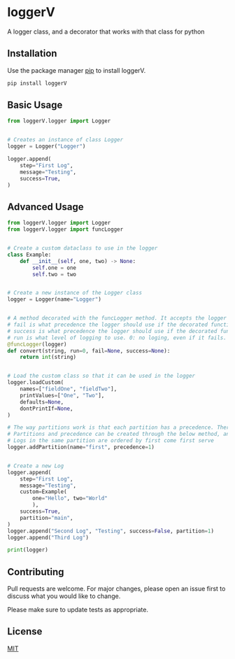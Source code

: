 # loggerV
A logger class, and a decorator that works with that class for python
## Installation

Use the package manager [pip](https://pip.pypa.io/en/stable/) to install loggerV.

```bash
pip install loggerV
```

## Basic Usage

```python
from loggerV.logger import Logger


# Creates an instance of class Logger
logger = Logger("Logger")

logger.append(
    step="First Log",
    message="Testing",
    success=True,
)
```

## Advanced Usage

```python
from loggerV.logger import Logger
from loggerV.logger import funcLogger


# Create a custom dataclass to use in the logger
class Example:
    def __init__(self, one, two) -> None:
        self.one = one
        self.two = two


# Create a new instance of the Logger class
logger = Logger(name="Logger")


# A method decorated with the funcLogger method. It accepts the logger as an argument.
# fail is what precedence the logger should use if the decorated functions fails. (Optional)
# success is what precedence the logger should use if the decorated function succeeds. (Optional)
# run is what level of logging to use. 0: no loging, even if it fails. 1: log if the function fails. 2: log whether it failsor succeeds
@funcLogger(logger)
def convert(string, run=0, fail=None, success=None):
    return int(string)


# Load the custom class so that it can be used in the logger
logger.loadCustom(
    names=["fieldOne", "fieldTwo"],
    printValues=["One", "Two"],
    defaults=None,
    dontPrintIf=None,
)

# The way partitions work is that each partition has a precedence. There are two partitions by default. main with a precedence of 3 and footer with a precedence of ten.
# Partitions and precedence can be created through the below method, and can be used in the append function. by default append uses partition main (3). 
# Logs in the same partition are ordered by first come first serve
logger.addPartition(name="first", precedence=1)


# Create a new Log
logger.append(
    step="First Log",
    message="Testing",
    custom=Example(
        one="Hello", two="World"
        ),
    success=True,
    partition="main",
)
logger.append("Second Log", "Testing", success=False, partition=1)
logger.append("Third Log")

print(logger)
```

## Contributing

Pull requests are welcome. For major changes, please open an issue first
to discuss what you would like to change.

Please make sure to update tests as appropriate.

## License

[MIT](https://choosealicense.com/licenses/mit/)
